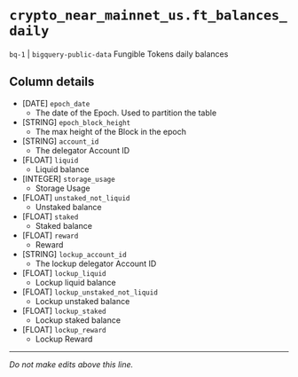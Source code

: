 # `crypto_near_mainnet_us.ft_balances_daily`
`bq-1` | `bigquery-public-data`
Fungible Tokens daily balances

## Column details
* [DATE]      `epoch_date`
  - The date of the Epoch. Used to partition the table
* [STRING]    `epoch_block_height`
  - The max height of the Block in the epoch
* [STRING]    `account_id`
  - The delegator Account ID
* [FLOAT]     `liquid`
  - Liquid balance
* [INTEGER]   `storage_usage`
  - Storage Usage
* [FLOAT]     `unstaked_not_liquid`
  - Unstaked balance
* [FLOAT]     `staked`
  - Staked balance
* [FLOAT]     `reward`
  - Reward
* [STRING]    `lockup_account_id`
  - The lockup delegator Account ID
* [FLOAT]     `lockup_liquid`
  - Lockup liquid balance
* [FLOAT]     `lockup_unstaked_not_liquid`
  - Lockup unstaked balance
* [FLOAT]     `lockup_staked`
  - Lockup staked balance
* [FLOAT]     `lockup_reward`
  - Lockup Reward

-------------------------------------------------------------------------------
*Do not make edits above this line.*
